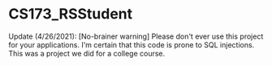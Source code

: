 # CS173_RSStudent

Update (4/26/2021): [No-brainer warning] Please don't ever use this project for your applications. I'm certain that this code is prone to SQL injections. This was a project we did for a college course.
